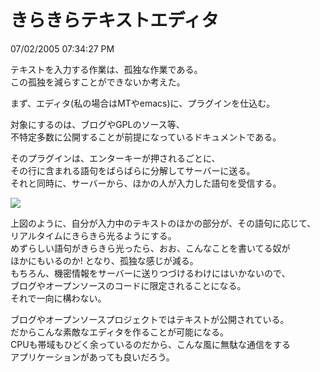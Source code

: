 きらきらテキストエディタ
====
07/02/2005 07:34:27 PM


<p>テキストを入力する作業は、孤独な作業である。<br />
この孤独を減らすことができないか考えた。</p>

<p>まず、エディタ(私の場合はMTやemacs)に、プラグインを仕込む。</p>

<p>対象にするのは、ブログやGPLのソース等、<br />
不特定多数に公開することが前提になっているドキュメントである。</p>

<p>そのプラグインは、エンターキーが押されるごとに、<br />
その行に含まれる語句をばらばらに分解してサーバーに送る。<br />
それと同時に、サーバーから、ほかの人が入力した語句を受信する。</p>

<p><img src="http://www.ce-lab.net/ringo/images/emacs_write.png"></p>

<p>上図のように、自分が入力中のテキストのほかの部分が、その語句に応じて、<br />
リアルタイムにきらきら光るようにする。<br />
めずらしい語句がきらきら光ったら、おお、こんなことを書いてる奴が<br />
ほかにもいるのか! となり、孤独な感じが減る。<br />
もちろん、機密情報をサーバーに送りつづけるわけにはいかないので、<br />
ブログやオープンソースのコードに限定されることになる。<br />
それで一向に構わない。</p>

<p>ブログやオープンソースプロジェクトではテキストが公開されている。<br />
だからこんな素敵なエディタを作ることが可能になる。<br />
CPUも帯域もひどく余っているのだから、こんな風に無駄な通信をする<br />
アプリケーションがあっても良いだろう。<br />
</p>
